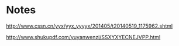 Notes
=====

http://www.cssn.cn/yyx/yyx_yyyyx/201405/t20140519_1175962.shtml

http://www.shukupdf.com/yuyanwenzi/SSXYXYECNEJVPP.html
